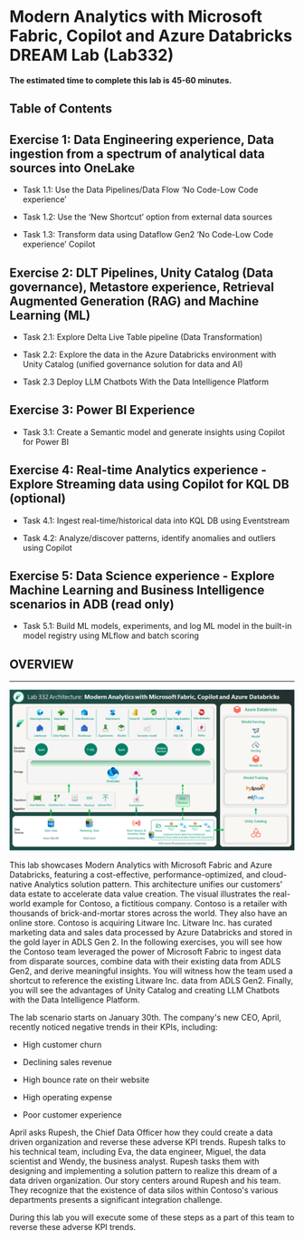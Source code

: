 
# **Modern Analytics with Microsoft Fabric, Copilot and Azure Databricks DREAM Lab (Lab332)**
 
**The estimated time to complete this lab is 45-60 minutes.**
 
## Table of Contents
 
## Exercise 1: Data Engineering experience, Data ingestion from a spectrum of analytical data sources into OneLake
 
 - Task 1.1: Use the Data Pipelines/Data Flow ‘No Code-Low Code experience’

 - Task 1.2: Use the ‘New Shortcut’ option from external data sources

 - Task 1.3: Transform data using Dataflow Gen2 ‘No Code-Low Code experience’ Copilot
 


## Exercise 2: DLT Pipelines, Unity Catalog (Data governance), Metastore experience, Retrieval Augmented Generation (RAG) and Machine Learning (ML)
 
 - Task 2.1: Explore Delta Live Table pipeline (Data Transformation)
 
 - Task 2.2: Explore the data in the Azure Databricks environment with Unity Catalog (unified governance solution for data and AI)
	
 - Task 2.3 Deploy LLM Chatbots With the Data Intelligence Platform 

 
## Exercise 3: Power BI Experience
 
- Task 3.1: Create a Semantic model and generate insights using Copilot for Power BI


## Exercise 4: Real-time Analytics experience - Explore Streaming data using Copilot for KQL DB (optional)
 
- Task 4.1: Ingest real-time/historical data into KQL DB using Eventstream
 
- Task 4.2: Analyze/discover patterns, identify anomalies and outliers using Copilot


## Exercise 5: Data Science experience - Explore Machine Learning and Business Intelligence scenarios in ADB (read only)
 
- Task 5.1: Build ML models, experiments, and log ML model in the built-in model registry using MLflow and batch scoring


## OVERVIEW

---
 ![Simulator.](mediaNew/buildarch.png)

This lab showcases Modern Analytics with Microsoft Fabric and Azure Databricks, featuring a cost-effective, performance-optimized, and cloud-native Analytics solution pattern. This architecture unifies our customers' data estate to accelerate data value creation. The visual illustrates the real-world example for Contoso, a fictitious company. Contoso is a retailer with thousands of brick-and-mortar stores across the world. They also have an online store. Contoso is acquiring Litware Inc. Litware Inc. has curated marketing data and sales data processed by Azure Databricks and stored in the gold layer in ADLS Gen 2. In the following exercises, you will see how the Contoso team leveraged the power of Microsoft Fabric to ingest data from disparate sources, combine data with their existing data from ADLS Gen2, and derive meaningful insights. You will witness how the team used a shortcut to reference the existing Litware Inc. data from ADLS Gen2. Finally, you will see the advantages of Unity Catalog and creating LLM Chatbots with the Data Intelligence Platform.

The lab scenario starts on January 30th. The company's new CEO, April, recently noticed negative trends in their KPIs, including:

- High customer churn

- Declining sales revenue

- High bounce rate on their website

- High operating expense

- Poor customer experience

April asks Rupesh, the Chief Data Officer how they could create a data driven organization and reverse these adverse KPI trends. Rupesh talks to his technical team, including Eva, the data engineer, Miguel, the data scientist and Wendy, the business analyst. Rupesh tasks them with designing and implementing a solution pattern to realize this dream of a data driven organization. Our story centers around Rupesh and his team. They recognize that the existence of data silos within Contoso's various departments presents a significant integration challenge.

During this lab you will execute some of these steps as a part of this team to reverse these adverse KPI trends.
